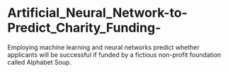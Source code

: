 # Artificial_Neural_Network-to-Predict_Charity_Funding-
Employing machine learning and neural networks predict whether applicants will be successful if funded by a fictious non-profit foundation called Alphabet Soup.
